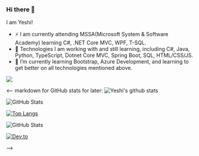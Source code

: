 ### Hi there 👋

I am Yeshi!

- ⚡ I am currently attending MSSA(Microsoft System & Software Academy) learning C#, .NET Core MVC, WPF, T-SQL. 
- 🔭 Technologies I am working with and still learning, including C#, Java, Python, TypeScript, Dotnet Core MVC, Spring Boot, SQL, HTML/CSS/JS. 
- 🌱 I’m currently learning Bootstrap, Azure Development, and learning to get better on all technologies mentioned above. 


<img src="https://github-readme-stats.vercel.app/api?username=akyeshi&&show-icons=true&title_color=ffffff&icon_color=bb2acf&text_color=daf7dc&bg_color=191919">


<-- markdown for GitHub stats for later: 
![Yeshi's github stats](https://github-readme-stats.vercel.app/api?username=akyeshi)

![GitHub Stats](https://github-readme-stats.vercel.app/api?username=akyeshi&&show-icons=true&title_color=ffffff&icon_color=bb2acf&text_color=daf7dc&bg_color=191919)

[![Top Langs](https://github-readme-stats.vercel.app/api/top-langs/?username=anuraghazra)](https://github.com/anuraghazra/github-readme-stats)

![GitHub Stats](https://github-readme-stats.vercel.app/api?username=akyeshi&theme=radical)

[![Dev.to](https://github-readme-stats.vercel.app/api/pin/?username=thepracticaldev&repo=dev.to)](https://github.com/thepracticaldev/dev.to)


-->


